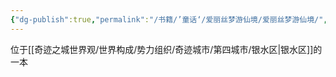 ```yaml
---
{"dg-publish":true,"permalink":"/书籍/’童话‘/爱丽丝梦游仙境/爱丽丝梦游仙境/","dgPassFrontmatter":true}
---
```


位于[[奇迹之城世界观/世界构成/势力组织/奇迹城市/第四城市/银水区\|银水区]]的一本